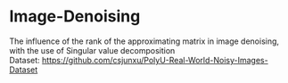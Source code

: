 # Image-Denoising

The influence of the rank of the approximating matrix in image denoising, with the use of Singular value decomposition <br />
Dataset: https://github.com/csjunxu/PolyU-Real-World-Noisy-Images-Dataset
